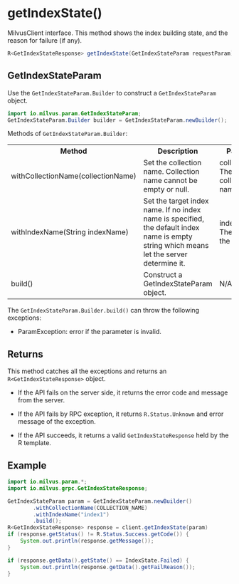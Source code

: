 # getIndexState()

MilvusClient interface. This method shows the index building state, and the reason for failure (if any).

```java
R<GetIndexStateResponse> getIndexState(GetIndexStateParam requestParam);
```

## GetIndexStateParam

Use the `GetIndexStateParam.Builder` to construct a `GetIndexStateParam` object.

```java
import io.milvus.param.GetIndexStateParam;
GetIndexStateParam.Builder builder = GetIndexStateParam.newBuilder();
```

Methods of `GetIndexStateParam.Builder`:

<table>
    <tr>
        <th>Method</th>
        <th>Description</th>
        <th>Parameters</th>
    </tr>
    <tr>
        <td>withCollectionName(collectionName)</td>
        <td>Set the collection name. Collection name cannot be empty or null.</td>
        <td>collectionName: The target collection name.</td>
    </tr>
    <tr>
        <td>withIndexName(String indexName)</td>
        <td>Set the target index name. If no index name is specified, the default index name is empty string which means let the server determine it.</td>
        <td>indexName: The name of the index.</td>
    </tr>
    <tr>
        <td>build()</td>
        <td>Construct a GetIndexStateParam object.</td>
        <td>N/A</td>
    </tr>
</table>

The `GetIndexStateParam.Builder.build()` can throw the following exceptions:

- ParamException: error if the parameter is invalid.

## Returns

This method catches all the exceptions and returns an `R<GetIndexStateResponse>` object.

- If the API fails on the server side, it returns the error code and message from the server.

- If the API fails by RPC exception, it returns `R.Status.Unknown` and error message of the exception.

- If the API succeeds, it returns a valid `GetIndexStateResponse` held by the R template.

## Example

```java
import io.milvus.param.*;
import io.milvus.grpc.GetIndexStateResponse;

GetIndexStateParam param = GetIndexStateParam.newBuilder()
        .withCollectionName(COLLECTION_NAME)
        .withIndexName("index1")
        .build();
R<GetIndexStateResponse> response = client.getIndexState(param)
if (response.getStatus() != R.Status.Success.getCode()) {
    System.out.println(response.getMessage());
}

if (response.getData().getState() == IndexState.Failed) {
    System.out.println(response.getData().getFailReason());
}
```
